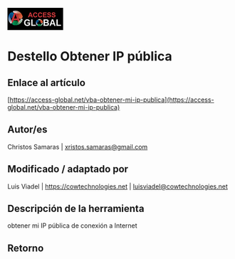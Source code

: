 ﻿![Access-global](/blob/main/Images/Logo1.png)
# Destello Obtener IP pública
## Enlace al artículo
[https://access-global.net/vba-obtener-mi-ip-publica](https://access-global.net/vba-obtener-mi-ip-publica)
## Autor/es
Christos Samaras | xristos.samaras@gmail.com
## Modificado / adaptado por
Luis Viadel | https://cowtechnologies.net | luisviadel@cowtechnologies.net
## Descripción de la herramienta
obtener mi IP pública de conexión a Internet
## Retorno



